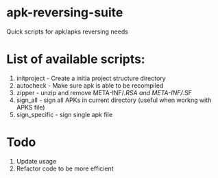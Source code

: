# apk-reversing-suite
Quick scripts for apk/apks reversing needs

# List of available scripts:
1. initproject - Create a initia project structure directory 
2. autocheck - Make sure apk is able to be recompiled 
3. zipper - unzip and remove META-INF/*.RSA and META-INF/*.SF
4. sign_all - sign all APKs in current directory (useful when workng with APKS file)
5. sign_specific - sign single apk file

# Todo
1. Update usage
2. Refactor code to be more efficient
